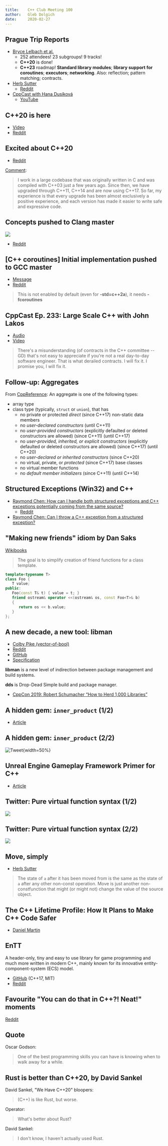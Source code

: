 ```yaml
---
title:    C++ Club Meeting 100
author:   Gleb Dolgich
date:     2020-02-27
---
```


## Prague Trip Reports

* [Bryce Lelbach et al.](https://www.reddit.com/r/cpp/comments/f47x4o/202002_prague_iso_c_committee_trip_report_c20_is/)
  * 252 attendees! 23 subgroups! 9 tracks!
  * **C++20** is done!
  * **C++23** roadmap! **Standard library modules**; **library support for coroutines**; **executors**; **networking**. Also: reflection; pattern matching; contracts.
* [Herb Sutter](https://herbsutter.com/2020/02/15/trip-report-winter-iso-c-standards-meeting-prague/)
  * [Reddit](https://www.reddit.com/r/cpp/comments/f4p2nn/herb_sutters_trip_winter_iso_c_standards_meeting/)
* [CppCast with Hana Dusíková](https://cppcast.com/hana-dusikova-prague-trip-report/)
  * [YouTube](https://youtu.be/YQOqQGgQFE0)

## C++20 is here

* [Video](https://youtu.be/AvPiGstxV_g)
* [Reddit](https://www.reddit.com/r/programming/comments/f5tw69/c20_is_here/)

## Excited about C++20

* [Reddit](https://www.reddit.com/r/cpp/comments/f62nyr/are_you_excited_about_c_20/)

[Comment](https://www.reddit.com/r/cpp/comments/f62nyr/are_you_excited_about_c_20/fi2vjbg/):

> I work in a large codebase that was originally written in C and was compiled with C++03 just a few years ago. Since then, we have upgraded through C++11, C++14 and are now using C++17.
> So far, my experience is that every upgrade has been almost exclusively a positive experience, and each version has made it easier to write safe and expressive code.

## Concepts pushed to Clang master

![](img/concepts-clang-master.jpg)

* [Reddit](https://www.reddit.com/r/cpp/comments/esamj3/concepts_merged_to_clang_trunk/)

## [C++ coroutines] Initial implementation pushed to GCC master

* [Message](https://gcc.gnu.org/ml/gcc-patches/2020-01/msg01096.html)
* [Reddit](https://www.reddit.com/r/cpp/comments/eqrv1n/gcc_c_coroutines_initial_implementation_pushed_to/)

> This is not enabled by default (even for **-std=c++2a**), it needs **-fcoroutines**

## CppCast Ep. 233: Large Scale C++ with John Lakos

* [Audio](https://cppcast.com/john-lakos-large-scale-cpp/)
* [Video](https://youtu.be/cP_kjF63WAY)

> There's a misunderstanding (of contracts in the C++ committee -- GD) that's not easy to appreciate if you're not a real day-to-day software engineer. That is what derailed contracts. I will fix it. I promise you, I will fix it.

## Follow-up: Aggregates

From [CppReference](https://en.cppreference.com/w/cpp/language/aggregate_initialization): An aggregate is one of the following types:

* array type
* class type (typically, `struct` or `union`), that has
  * no private or protected *direct* (since C++17) non-static data members
  * no *user-declared constructors* (until C++11)
  * no *user-provided constructors* (explicitly defaulted or deleted constructors are allowed) (since C++11) (until C++17)
  * no *user-provided, inherited, or explicit constructors* (explicitly defaulted or deleted constructors are allowed) (since C++17) (until C++20)
  * no *user-declared or inherited constructors* (since C++20)
  * no virtual, private, or *protected* (since C++17) base classes
  * no virtual member functions
  * no *default member initializers* (since C++11) (until C++14)

## Structured Exceptions (Win32) and C++

* [Raymond Chen: How can I handle both structured exceptions and C++ exceptions potentially coming from the same source?](https://devblogs.microsoft.com/oldnewthing/20200116-00/?p=103333)
  * [Reddit](https://www.reddit.com/r/cpp/comments/epwpx3/how_can_i_handle_both_structured_exceptions_and_c/)
* [Raymond Chen: Can I throw a C++ exception from a structured exception?](https://devblogs.microsoft.com/oldnewthing/?p=96706)

## "Making new friends" idiom by Dan Saks

[Wikibooks](https://en.wikibooks.org/wiki/More_C%2B%2B_Idioms/Making_New_Friends)

> The goal is to simplify creation of friend functions for a class template.

```cpp
template<typename T>
class Foo {
   T value;
public:
   Foo(const T& t) { value = t; }
   friend ostream& operator <<(ostream& os, const Foo<T>& b)
   {
      return os << b.value;
   }
};
```

## A new decade, a new tool: **libman**

* [Colby Pike (vector-of-bool)](https://vector-of-bool.github.io/2020/01/06/new-decade.html)
* [Reddit](https://www.reddit.com/r/cpp/comments/ekwb4y/a_new_decade_a_new_tool/)
* [GitHub](https://github.com/vector-of-bool/libman)
* [Specification](https://api.csswg.org/bikeshed/?force=1&url=https://raw.githubusercontent.com/vector-of-bool/libman/develop/data/spec.bs)

**libman** is a new level of indirection between package management and build systems.

**dds** is Drop-Dead Simple build and package manager.

* [CppCon 2019: Robert Schumacher “How to Herd 1,000 Libraries”](https://youtu.be/Lb3hlLlHTrs)

## A hidden gem: `inner_product` (1/2)

* [Article](https://marcoarena.wordpress.com/2017/11/14/a-hidden-gem-inner_product/)

## A hidden gem: `inner_product` (2/2)

![Tweet](img/hoekstra-inner_product.png){width=50%}

## Unreal Engine Gameplay Framework Primer for C++

* [Article](http://www.tomlooman.com/ue4-gameplay-framework/)

## Twitter: Pure virtual function syntax (1/2)

![](img/pure-func-1.jpeg)

## Twitter: Pure virtual function syntax (2/2)

![](img/pure-func-2.jpeg)

## Move, simply

* [Herb Sutter](https://herbsutter.com/2020/02/17/move-simply/)

> The state of `a` after it has been moved from is the same as the state of `a` after any other non-const operation. Move is just another non-constfunction that might (or might not) change the value of the source object.

## The C++ Lifetime Profile: How It Plans to Make C++ Code Safer

* [Daniel Martin](https://pspdfkit.com/blog/2020/the-cpp-lifetime-profile/)

## EnTT

A header-only, tiny and easy to use library for game programming and much more written in modern C++, mainly known for its innovative entity-component-system (ECS) model.

* [GitHub](https://github.com/skypjack/entt) (C++17, MIT)
* [Reddit](https://www.reddit.com/r/programming/comments/f7twdf/entt_v330_is_out_gaming_meets_modern_c/)

## Favourite "You can do that in C++?! Neat!" moments

[Reddit](https://www.reddit.com/r/cpp/comments/f6wlbm/what_arewere_your_favourite_you_can_do_that_neat/)

## Quote

Oscar Godson:

> One of the best programming skills you can have is knowing when to walk away for a while.

## Rust is better than C++20, by David Sankel

David Sankel, "We Have C++20" bloopers:

> (C++) is like Rust, but worse.

Operator:

> What's better about Rust?

David Sankel:

> I don't know, I haven't actually used Rust.
